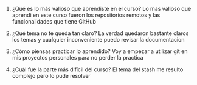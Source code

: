1. ¿Qué es lo más valioso que aprendiste en el curso?
Lo mas valioso que aprendi en este curso fueron los repositorios remotos y las funcionalidades que tiene GitHub

2. ¿Qué tema no te queda tan claro?
La verdad quedaron bastante claros los temas y cualquier inconveniente puedo revisar la documentacion

3. ¿Cómo piensas practicar lo aprendido?
Voy a empezar a utilizar git en mis proyectos personales para no perder la practica

4. ¿Cuál fue la parte más difícil del curso?
El tema del stash me resulto complejo pero lo pude resolver